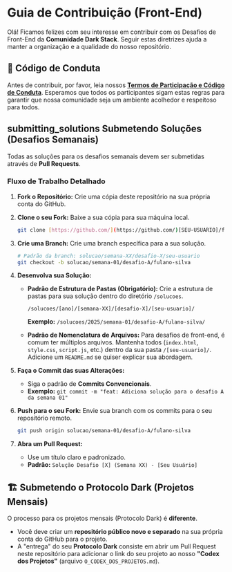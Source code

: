 # Guia de Contribuição (Front-End)

Olá! Ficamos felizes com seu interesse em contribuir com os Desafios de Front-End da **Comunidade Dark Stack**. Seguir estas diretrizes ajuda a manter a organização e a qualidade do nosso repositório.

## 📜 Código de Conduta

Antes de contribuir, por favor, leia nossos **[Termos de Participação e Código de Conduta](https://drive.google.com/file/d/1OKUiAjwn0XRe4h6kJannBm1j4uejQb-O/view?usp=sharing)**. Esperamos que todos os participantes sigam estas regras para garantir que nossa comunidade seja um ambiente acolhedor e respeitoso para todos.

##  submitting_solutions Submetendo Soluções (Desafios Semanais)

Todas as soluções para os desafios semanais devem ser submetidas através de **Pull Requests**.

### Fluxo de Trabalho Detalhado

1.  **Fork o Repositório:** Crie uma cópia deste repositório na sua própria conta do GitHub.

2.  **Clone o seu Fork:** Baixe a sua cópia para sua máquina local.
    ```bash
    git clone [https://github.com/](https://github.com/)[SEU-USUARIO]/frontend-challenge-dark-stack.git
    ```

3.  **Crie uma Branch:** Crie uma branch específica para a sua solução.
    ```bash
    # Padrão da branch: solucao/semana-XX/desafio-X/seu-usuario
    git checkout -b solucao/semana-01/desafio-A/fulano-silva
    ```

4.  **Desenvolva sua Solução:**

    * **Padrão de Estrutura de Pastas (Obrigatório):** Crie a estrutura de pastas para sua solução dentro do diretório `/solucoes`.
        ```
        /solucoes/[ano]/[semana-XX]/[desafio-X]/[seu-usuario]/
        ```
        **Exemplo:** `/solucoes/2025/semana-01/desafio-A/fulano-silva/`

    * **Padrão de Nomenclatura de Arquivos:** Para desafios de front-end, é comum ter múltiplos arquivos. Mantenha todos (`index.html`, `style.css`, `script.js`, etc.) dentro da sua pasta `/[seu-usuario]/`. Adicione um `README.md` se quiser explicar sua abordagem.

5.  **Faça o Commit das suas Alterações:**
    * Siga o padrão de **Commits Convencionais**.
    * **Exemplo:** `git commit -m "feat: Adiciona solução para o desafio A da semana 01"`

6.  **Push para o seu Fork:** Envie sua branch com os commits para o seu repositório remoto.
    ```bash
    git push origin solucao/semana-01/desafio-A/fulano-silva
    ```

7.  **Abra um Pull Request:**
    * Use um título claro e padronizado.
    * **Padrão:** `Solução Desafio [X] (Semana XX) - [Seu Usuário]`

## 🏗️ Submetendo o Protocolo Dark (Projetos Mensais)

O processo para os projetos mensais (Protocolo Dark) é **diferente**.
* Você deve criar um **repositório público novo e separado** na sua própria conta do GitHub para o projeto.
* A "entrega" do seu **Protocolo Dark** consiste em abrir um Pull Request neste repositório para adicionar o link do seu projeto ao nosso **"Codex dos Projetos"** (arquivo `O_CODEX_DOS_PROJETOS.md`).